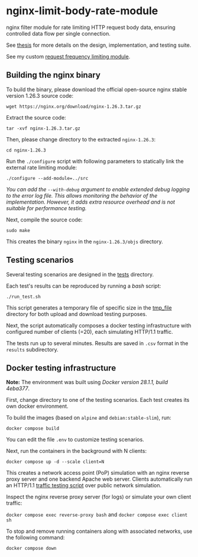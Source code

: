 # nginx-limit-body-rate-module

nginx filter module for rate limiting HTTP request body data, ensuring controlled data flow per single connection.

See [thesis](docs/thesis.pdf) for more details on the design, implementation, and testing suite.

See my custom [request frequency limiting module](https://github.com/simonkry/nginx-limit-request-frequency-module).

## Building the nginx binary

To build the binary, please download the official open-source nginx stable version 1.26.3 source code:

`wget https://nginx.org/download/nginx-1.26.3.tar.gz`

Extract the source code:

`tar -xvf nginx-1.26.3.tar.gz`

Then, please change directory to the extracted `nginx-1.26.3`:

`cd nginx-1.26.3`

Run the `./configure` script with following parameters to statically link the external rate limiting module:

`./configure --add-module=../src`

*You can add the `--with-debug` argument to enable extended debug logging to the error log file. This allows monitoring the behavior of the implementation. However, it adds extra resource overhead and is not suitable for performance testing.*

Next, compile the source code:

`sudo make`

This creates the binary `nginx` in the `nginx-1.26.3/objs` directory.


## Testing scenarios

Several testing scenarios are designed in the [tests](./tests) directory.

Each test's results can be reproduced by running a *bash* script:

`./run_test.sh`

This script generates a temporary file of specific size in the [tmp_file](./docker/tmp_file) directory for both upload and download testing purposes.

Next, the script automatically composes a docker testing infrastructure with configured number of clients (=20), each simulating HTTP/1.1 traffic.

The tests run up to several minutes. Results are saved in `.csv` format in the `results` subdirectory.


## Docker testing infrastructure

**Note:** The environment was built using *Docker version 28.1.1, build 4eba377*.

First, change directory to one of the testing scenarios. Each test creates its own docker environment.

To build the images (based on `alpine` and `debian:stable-slim`), run:

`docker compose build`

You can edit the file `.env` to customize testing scenarios.

Next, run the containers in the background with N clients:

`docker compose up -d --scale client=N`

This creates a network access point (PoP) simulation with an nginx reverse proxy server and one backend Apache web server. Clients automatically run an HTTP/1.1 [traffic testing script](./docker/client/client_traffic_test.sh) over public network simulation.

Inspect the nginx reverse proxy server (for logs) or simulate your own client traffic:

`docker compose exec reverse-proxy bash` and `docker compose exec client sh`

To stop and remove running containers along with associated networks, use the following command:

`docker compose down`